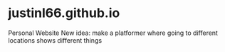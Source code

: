 # justinl66.github.io
Personal Website
New idea: make a platformer where going to different locations shows different things